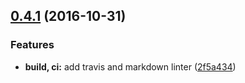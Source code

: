<a name="0.4.1"></a>
## [0.4.1](https://github.com/ellerbrock/node-developer-boilerplate/compare/v0.3.3...v0.4.1) (2016-10-31)


### Features

* **build, ci:** add travis and markdown linter ([2f5a434](https://github.com/ellerbrock/node-developer-boilerplate/commit/2f5a434))



